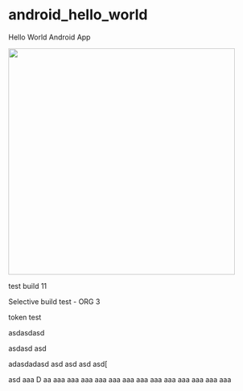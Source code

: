 android_hello_world
===================

Hello World Android App

<img src="http://i.imgur.com/dio0DXF.png" width="450" />

test build 11

Selective build test - ORG 3

token test

asdasdasd

asdasd
asd

adasdadasd
asd
asd
asd
asd[

asd
aaa
D
aa
aaa
aaa
aaa
aaa
aaa
aaa
aaa
aaa
aaa
aaa
aaa
aaa
aaa
